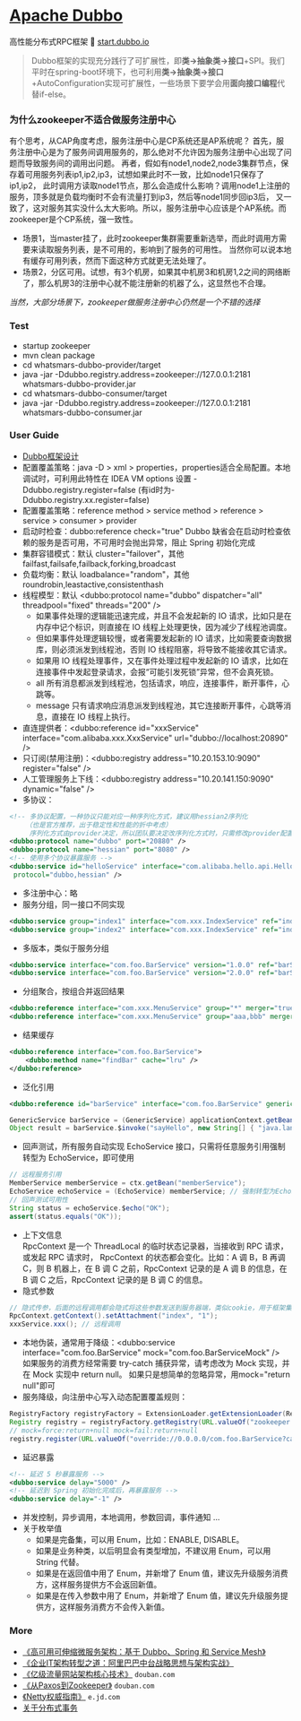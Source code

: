 # [Apache Dubbo](http://dubbo.apache.org)
高性能分布式RPC框架 👻 [start.dubbo.io](http://start.dubbo.io)

> Dubbo框架的实现充分践行了可扩展性，即**类→抽象类→接口**+SPI。我们平时在spring-boot环境下，也可利用**类→抽象类→接口**+AutoConfiguration实现可扩展性，一些场景下要学会用**面向接口编程**代替if-else。

### 为什么zookeeper不适合做服务注册中心
有个思考，从CAP角度考虑，服务注册中心是CP系统还是AP系统呢？
首先，服务注册中心是为了服务间调用服务的，那么绝对不允许因为服务注册中心出现了问题而导致服务间的调用出问题。
再者，假如有node1,node2,node3集群节点，保存着可用服务列表ip1,ip2,ip3，试想如果此时不一致，比如node1只保存了ip1,ip2，
此时调用方读取node1节点，那么会造成什么影响？调用node1上注册的服务，顶多就是负载均衡时不会有流量打到ip3，然后等node1同步回ip3后，
又一致了，这对服务其实没什么太大影响。所以，服务注册中心应该是个AP系统。而zookeeper是个CP系统，强一致性。
- 场景1，当master挂了，此时zookeeper集群需要重新选举，而此时调用方需要来读取服务列表，是不可用的，影响到了服务的可用性。
当然你可以说本地有缓存可用列表，然而下面这种方式就更无法处理了。
- 场景2，分区可用。试想，有3个机房，如果其中机房3和机房1,2之间的网络断了，那么机房3的注册中心就不能注册新的机器了么，这显然也不合理。

*当然，大部分场景下，zookeeper做服务注册中心仍然是一个不错的选择*

### Test
- startup zookeeper
- mvn clean package
- cd whatsmars-dubbo-provider/target
- java -jar -Ddubbo.registry.address=zookeeper://127.0.0.1:2181 whatsmars-dubbo-provider.jar
- cd whatsmars-dubbo-consumer/target
- java -jar -Ddubbo.registry.address=zookeeper://127.0.0.1:2181 whatsmars-dubbo-consumer.jar

### User Guide
- [Dubbo框架设计](https://github.com/javahongxi/whatsmars/wiki/Dubbo%E6%A1%86%E6%9E%B6%E8%AE%BE%E8%AE%A1)
- 配置覆盖策略：java -D > xml > properties，properties适合全局配置。本地调试时，可利用此特性在
IDEA VM options 设置 -Ddubbo.registry.register=false (有id时为-Ddubbo.registry.xx.register=false)
- 配置覆盖策略：reference method > service method > reference > service > consumer > provider
- 启动时检查：dubbo:reference check="true" Dubbo 缺省会在启动时检查依赖的服务是否可用，不可用时会抛出异常，阻止 Spring 初始化完成
- 集群容错模式：默认 cluster="failover"，其他 failfast,failsafe,failback,forking,broadcast
- 负载均衡：默认 loadbalance="random"，其他 roundrobin,leastactive,consistenthash
- 线程模型：默认 <dubbo:protocol name="dubbo" dispatcher="all" threadpool="fixed" threads="200" />
  + 如果事件处理的逻辑能迅速完成，并且不会发起新的 IO 请求，比如只是在内存中记个标识，则直接在 IO 线程上处理更快，因为减少了线程池调度。
  + 但如果事件处理逻辑较慢，或者需要发起新的 IO 请求，比如需要查询数据库，则必须派发到线程池，否则 IO 线程阻塞，将导致不能接收其它请求。
  + 如果用 IO 线程处理事件，又在事件处理过程中发起新的 IO 请求，比如在连接事件中发起登录请求，会报“可能引发死锁”异常，但不会真死锁。
  + all 所有消息都派发到线程池，包括请求，响应，连接事件，断开事件，心跳等。
  + message 只有请求响应消息派发到线程池，其它连接断开事件，心跳等消息，直接在 IO 线程上执行。
- 直连提供者：<dubbo:reference id="xxxService" interface="com.alibaba.xxx.XxxService" url="dubbo://localhost:20890" />
- 只订阅(禁用注册)：<dubbo:registry address="10.20.153.10:9090" register="false" />
- 人工管理服务上下线：<dubbo:registry address="10.20.141.150:9090" dynamic="false" />
- 多协议：
```xml
<!-- 多协议配置，一种协议只能对应一种序列化方式，建议用hessian2序列化
    （也是官方推荐，出于稳定性和性能的折中考虑）
     序列化方式由provider决定，所以团队要决定改序列化方式时，只需修改provider配置 -->
<dubbo:protocol name="dubbo" port="20880" />
<dubbo:protocol name="hessian" port="8080" />
<!-- 使用多个协议暴露服务 -->
<dubbo:service id="helloService" interface="com.alibaba.hello.api.HelloService" version="1.0.0"
 protocol="dubbo,hessian" />
```
- 多注册中心：略
- 服务分组，同一接口不同实现
```xml
<dubbo:service group="index1" interface="com.xxx.IndexService" ref="indexService1" />
<dubbo:service group="index2" interface="com.xxx.IndexService" ref="indexService2" />
```
- 多版本，类似于服务分组
```xml
<dubbo:service interface="com.foo.BarService" version="1.0.0" ref="barService1" />
<dubbo:service interface="com.foo.BarService" version="2.0.0" ref="barService2" />
```
- 分组聚合，按组合并返回结果
```xml
<dubbo:reference interface="com.xxx.MenuService" group="*" merger="true" />
<dubbo:reference interface="com.xxx.MenuService" group="aaa,bbb" merger="true" />
```
- 结果缓存
```xml
<dubbo:reference interface="com.foo.BarService">
    <dubbo:method name="findBar" cache="lru" />
</dubbo:reference>
```
- 泛化引用
```xml
<dubbo:reference id="barService" interface="com.foo.BarService" generic="true" />
```
```java
GenericService barService = (GenericService) applicationContext.getBean("barService");
Object result = barService.$invoke("sayHello", new String[] { "java.lang.String" }, new Object[] { "World" });
```
- 回声测试，所有服务自动实现 EchoService 接口，只需将任意服务引用强制转型为 EchoService，即可使用
```java
// 远程服务引用
MemberService memberService = ctx.getBean("memberService");
EchoService echoService = (EchoService) memberService; // 强制转型为EchoService
// 回声测试可用性
String status = echoService.$echo("OK");
assert(status.equals("OK"));
```
- 上下文信息
<br>RpcContext 是一个 ThreadLocal 的临时状态记录器，当接收到 RPC 请求，或发起 RPC 请求时，
RpcContext 的状态都会变化。比如：A 调 B，B 再调 C，则 B 机器上，在 B 调 C 之前，RpcContext
记录的是 A 调 B 的信息，在 B 调 C 之后，RpcContext 记录的是 B 调 C 的信息。
- 隐式参数
```java
// 隐式传参，后面的远程调用都会隐式将这些参数发送到服务器端，类似cookie，用于框架集成，不建议常规业务使用
RpcContext.getContext().setAttachment("index", "1");
xxxService.xxx(); // 远程调用
```
- 本地伪装，通常用于降级：<dubbo:service interface="com.foo.BarService" mock="com.foo.BarServiceMock" />
<br>如果服务的消费方经常需要 try-catch 捕获异常，请考虑改为 Mock 实现，并在 Mock 实现中 return null。
如果只是想简单的忽略异常，用mock="return null"即可
- 服务降级，向注册中心写入动态配置覆盖规则：
```java
RegistryFactory registryFactory = ExtensionLoader.getExtensionLoader(RegistryFactory.class).getAdaptiveExtension();
Registry registry = registryFactory.getRegistry(URL.valueOf("zookeeper://10.20.153.10:2181"));
// mock=force:return+null mock=fail:return+null
registry.register(URL.valueOf("override://0.0.0.0/com.foo.BarService?category=configurators&dynamic=false&application=foo&mock=fail:return+null"));
```
- 延迟暴露
```xml
<!-- 延迟 5 秒暴露服务 -->
<dubbo:service delay="5000" />
<!-- 延迟到 Spring 初始化完成后，再暴露服务 -->
<dubbo:service delay="-1" />
```
- 并发控制，异步调用，本地调用，参数回调，事件通知 ...
- 关于枚举值
  + 如果是完备集，可以用 Enum，比如：ENABLE, DISABLE。
  + 如果是业务种类，以后明显会有类型增加，不建议用 Enum，可以用 String 代替。
  + 如果是在返回值中用了 Enum，并新增了 Enum 值，建议先升级服务消费方，这样服务提供方不会返回新值。
  + 如果是在传入参数中用了 Enum，并新增了 Enum 值，建议先升级服务提供方，这样服务消费方不会传入新值。

### More
- [《高可用可伸缩微服务架构：基于 Dubbo、Spring 和 Service Mesh》](https://item.jd.com/12585284.html)
- [《企业IT架构转型之道：阿里巴巴中台战略思想与架构实战》](https://book.douban.com/subject/27039508/)
- [《亿级流量网站架构核心技术》](https://book.douban.com/subject/26999243/) `douban.com`
- [《从Paxos到Zookeeper》](https://book.douban.com/subject/26292004/) `douban.com`
- [《Netty权威指南》](http://e.jd.com/30186249.html) `e.jd.com`
- [关于分布式事务](https://blog.csdn.net/javahongxi/article/details/54177741)